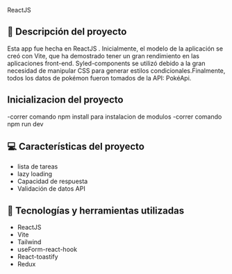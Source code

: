  ReactJS  


## 📝 Descripción del proyecto
Esta app fue hecha en ReactJS . Inicialmente, el modelo de la aplicación se creó con Vite, que ha demostrado tener un gran rendimiento en las aplicaciones front-end. Syled-components se utilizó debido a la gran necesidad de manipular CSS para generar estilos condicionales.Finalmente, todos los datos de pokémon fueron tomados de la API: PokéApi.

## Inicializacion del proyecto
-correr comando npm install para instalacion de modulos
-correr comando npm run dev

## 💻 Características del proyecto
- lista de tareas
- lazy loading
- Capacidad de respuesta
- Validación de datos API


## 🚀 Tecnologías y herramientas utilizadas
- ReactJS
- Vite
- Tailwind
- useForm-react-hook
- React-toastify
- Redux




